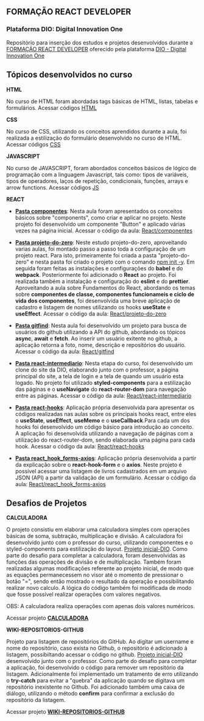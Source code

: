 ## **FORMAÇÃO REACT DEVELOPER**
### **Plataforma DIO: Digital Innovation One**

Repositório para inserção dos estudos e projetos desenvolvidos durante a [FORMAÇÃO REACT DEVELOPER](https://www.dio.me/en/curso-react) oferecido pela plataforma [DIO - Digital Innovation One](https://www.dio.me)

## **Tópicos desenvolvidos no curso**

__**HTML**__

No curso de HTML foram abordadas tags básicas de HTML, listas, tabelas e formulários. Acessar códigos [HTML](https://github.com/astorti/Formacao-React-Developer-DIO/tree/main/CODIGOS_AULA/HTML)

__**CSS**__

No curso de CSS, utilizando os conceitos aprendidos durante a aula, foi realizada a estilização do formulário desenvolvido no curso de HTML. Acessar códigos [CSS](https://github.com/astorti/Formacao-React-Developer-DIO/tree/main/CODIGOS_AULA/CSS)

__**JAVASCRIPT**__

No curso de JAVASCRIPT, foram abordados conceitos básicos de lógico de programação com a linguagem Javascript, tais como: tipos de variáveis, tipos de operadores, laços de repetição, condicionais, funções, arrays e arrow functions. Acessar códigos [JS](https://github.com/astorti/Formacao-React-Developer-DIO/tree/main/CODIGOS_AULA/JS)

__**REACT**__

- **<u>Pasta componentes**</u>:
 Nesta aula foram apresentados os conceitos básicos sobre "components", como criar e aplicar no projeto. Neste projeto foi desenvolvido um componente "Button" e aplicado várias vezes na página inicial. 
 Acessar o código da aula: [React/componentes](https://github.com/astorti/Formacao-React-Developer-DIO/tree/main/CODIGOS_AULA/REACT/componentes)

 
- **<u>Pasta projeto-do-zero**</u>:
 Neste estudo projeto-do-zero, aproveitando varias aulas, foi montado passo a passo toda a configuração de um projeto react. Para isto, primeiramente foi criada a pasta "projeto-do-zero" e nesta pasta foi criado o projeto com o comando <u>npm init -y</u>. Em seguida foram feitas as instalações e configurações do **babel** e do **webpack**. Posteriormente foi adicionado o **React** ao projeto. Foi realizada também a instalação e configuração do **eslint** e do **prettier**. Aproveitando a aula sobre Fundamentos do React, abordando os temas sobre **componentes de classe,  componentes funcionameis e ciclo de vida dos componentes**, foi desenvolvida uma breve aplicação de cadastro e listagem de nomes utilizando os hooks **useState** e **useEffect**. 
 Acessar o código da aula: [React/projeto-do-zero](https://github.com/astorti/Formacao-React-Developer-DIO/tree/main/CODIGOS_AULA/REACT/projeto-do-zero)


- **<u>Pasta gitfind**</u>:
 Nesta aula foi desenvolvido um projeto para busca de usuários do github utilizando a API do github, abordando os tópicos **async**, **await** e **fetch**. Ao inserir um usuário exitente no github, a aplicação retorna a foto, nome,  descrição e repositórios do usuário.
 Acessar o código da aula: [React/gitfind](https://github.com/astorti/Formacao-React-Developer-DIO/tree/main/CODIGOS_AULA/REACT/gitfind)



- **<u>Pasta react-intermediario**</u>:
 Nesta etapa do curso, foi desenvolvido um clone do site da DIO, elaborando junto com o professor, a página principal do site, a tela de login e a tela de quando um usuário esta logado. No projeto foi utilizado **styled-components** para a estilização das páginas e o **useNavigate** do **react-router-dom** para navegação entre as páginas. Acessar o código da aula: [React/react-intermediario](https://github.com/astorti/Formacao-React-Developer-DIO/tree/main/CODIGOS_AULA/REACT/react-intermediario)


 - **<u>Pasta react-hooks**</u>: Aplicação própria desenvolvida para apresentar os códigos realizadas nas aulas sobre os principais hooks react, entre eles o **useState**, **useEffect**, **useMemo** e o **useCallback**.Para cada um dos hooks foi desenvolvido um código básico para introdução ao conceito. A aplicação foi desenvolvida utilizando a navegação de páginas com a utilização do react-router-dom, sendo elaborada uma página para cada hook. Acessar o código da aula: [React/react-hooks](https://github.com/astorti/Formacao-React-Developer-DIO/tree/main/CODIGOS_AULA/REACT/react-hooks)

 - **<u>Pasta react_hook_forms-axios**</u>: Aplicação própria desenvolvida a partir da explicação sobre o **react-hook-form** e o **axios**. Neste projeto é possível acessar uma listagem de livros cadastrados em um arquivo JSON (API) a partir da validação de um formulário. Acessar o código da aula: [React/react_hook_forms-axios](https://github.com/astorti/Formacao-React-Developer-DIO/tree/main/CODIGOS_AULA/REACT/react_hook_forms-axios)

## **Desafios de Projetos**

__**CALCULADORA**__

O projeto consistiu em elaborar uma calculadora simples com operações básicas de soma, subtração, multiplicação e divisão. A calculadora foi desenvolvido junto com o professor do curso, utilizando componentes e o styled-components para estilização do layout. [Projeto inicial-DIO](https://github.com/digitalinnovationone/trilha-react-desafio01-calculadora). Como parte do desafio para completar a calculadora, foram desenvolvidas as funções das operações de divisão e de multiplicação. Também foram realizadas algumas modificações referente ao projeto inicial, de modo que as equações permanecessem no visor até o momento de pressionar o botão "=", sendo então mostrado o resultado da operação e possibilitando realizar novo calculo. A lógica do código também foi modificada de modo que fosse possível realizar operações com valores negativos. 

OBS: A calculadora realiza operações com apenas dois valores numéricos.

Acessar projeto [<u>**CALCULADORA**</u>](https://github.com/astorti/Formacao-React-Developer-DIO/tree/main/DESAFIOS_PROJETOS/calculadora) 

__**WIKI-REPOSITORIOS-GITHUB**__

Projeto para listagem de repositórios do GitHub. Ao digitar um username e nome do repositório, caso exista no Github, o repositório é adicionado à listagem, possibiltando acessar o código no github. [Projeto inicial-DIO](https://github.com/digitalinnovationone/trilha-react-desafio-2) desenvolvido junto com o professor. Como parte do desafio para completar a aplicação, foi desenvolvido o código para remover um repositório da listagem. Adicionalmente foi implementado um tratamento de erro utilizando o **try-catch** para evitar a "quebra" da aplicação quando se digitava um repositório inexistente no Github. Foi adicionado também uma caixa de diálogo, utilizando o método **confirm** para confirmar a exclusão do repositório da listagem.

Acessar projeto [**WIKI-REPOSITORIOS-GITHUB**](https://github.com/astorti/Formacao-React-Developer-DIO/tree/main/DESAFIOS_PROJETOS/wiki-repositorios-github) 